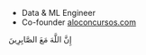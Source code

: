 - Data & ML Engineer
- Co-founder [aloconcursos.com](www.aloconcursos.com)


إِنَّ اللَّهَ مَعَ الصَّابِرِينَ
